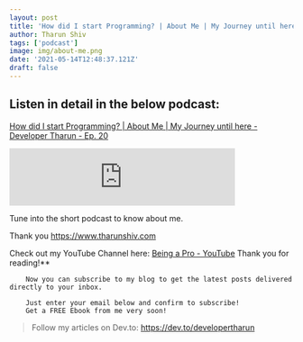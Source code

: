 ```yaml
---
layout: post
title: 'How did I start Programming? | About Me | My Journey until here - Developer Tharun - Ep. 20'
author: Tharun Shiv
tags: ['podcast']
image: img/about-me.png
date: '2021-05-14T12:48:37.121Z'
draft: false
---
```


## Listen in detail in the below podcast:

<a href="https://anchor.fm/developertharun/episodes/How-did-I-start-Programming---About-Me--My-Journey-until-here---Developer-Tharun---Ep--20-ehs65n/a-a24kbv7">How did I start Programming? | About Me | My Journey until here - Developer Tharun - Ep. 20</a>

<iframe src="https://anchor.fm/developertharun/embed/episodes/How-did-I-start-Programming---About-Me--My-Journey-until-here---Developer-Tharun---Ep--20-ehs65n/a-a24kbv7" height="102px" width="400px" frameborder="0" scrolling="no"></iframe>

Tune into the short podcast to know about me.

Thank you
https://www.tharunshiv.com

Check out my YouTube Channel here: <a href="https://www.youtube.com/c/developerTharun">Being a Pro - YouTube</a> Thank you for reading!\*\*

        Now you can subscribe to my blog to get the latest posts delivered directly to your inbox.

        Just enter your email below and confirm to subscribe!
        Get a FREE Ebook from me very soon!

> Follow my articles on Dev.to: https://dev.to/developertharun
